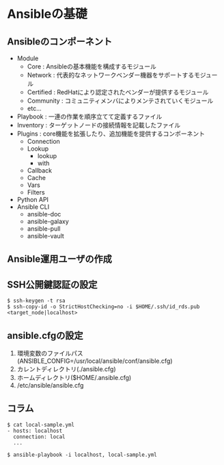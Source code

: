 # Ansibleの基礎

## Ansibleのコンポーネント

- Module
  - Core : Ansibleの基本機能を構成するモジュール
  - Network : 代表的なネットワークベンダー機器をサポートするモジュール
  - Certified : RedHatにより認定されたベンダーが提供するモジュール
  - Community : コミュニティメンバによりメンテされていくモジュール
  - etc...
- Playbook : 一連の作業を順序立てて定義するファイル
- Inventory : ターゲットノードの接続情報を記載したファイル
- Plugins : core機能を拡張したり、追加機能を提供するコンポーネント
  - Connection
  - Lookup
    - lookup
    - with
  - Callback
  - Cache
  - Vars
  - Filters
- Python API
- Ansible CLI
  - ansible-doc
  - ansible-galaxy
  - ansible-pull
  - ansible-vault

## Ansible運用ユーザの作成

## SSH公開鍵認証の設定

```bash:SSH公開鍵認証の登録
$ ssh-keygen -t rsa
$ ssh-copy-id -o StrictHostChecking=no -i $HOME/.ssh/id_rds.pub <target_node|localhost>
```

## ansible.cfgの設定

1. 環境変数のファイルパス(ANSIBLE_CONFIG=/usr/local/ansible/conf/ansible.cfg)
2. カレントディレクトリ(./ansible.cfg)
3. ホームディレクトリ($HOME/.ansible.cfg)
4. /etc/ansible/ansible.cfg

## コラム

```bash:localでのansible-playbook実行
$ cat local-sample.yml
- hosts: localhost
  connection: local
  ...

$ ansible-playbook -i localhost, local-sample.yml
```
